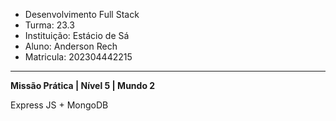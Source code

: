 - Desenvolvimento Full Stack
- Turma: 23.3 
- Instituição: Estácio de Sá
- Aluno: Anderson Rech
- Matricula: 202304442215
---
**Missão Prática | Nível 5 | Mundo 2**

Express JS + MongoDB
